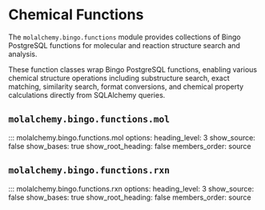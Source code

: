 # Chemical Functions

The `molalchemy.bingo.functions` module provides collections of Bingo PostgreSQL functions for molecular and reaction structure search and analysis.

These function classes wrap Bingo PostgreSQL functions, enabling various chemical structure operations including substructure search, exact matching, similarity search, format conversions, and chemical property calculations directly from SQLAlchemy queries.


## `molalchemy.bingo.functions.mol`
::: molalchemy.bingo.functions.mol
    options:
      heading_level: 3
      show_source: false
      show_bases: true
      show_root_heading: false
      members_order: source


## `molalchemy.bingo.functions.rxn`

::: molalchemy.bingo.functions.rxn
    options:
      heading_level: 3
      show_source: false
      show_bases: true
      show_root_heading: false
      members_order: source